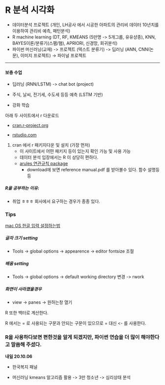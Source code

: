 # R 분석 시각화

- 데이터분석 프로젝트 (개인, LH공사 에서 시공한 아파트의 관리비 데이터 10년치를 이용하여 관리비 예측, 패턴분석)
- R machine learning (DT, RF, KMEANS (5만명 -> 5개그룹, 유유샹종), KNN, BAYES이론/분류기(스팸/햄), APRIORI, 신경망, 회귀분석)
- 파이썬 머신러닝(교재) -> 프로젝트 (텍스트 분류기) -> 딥러닝 (ANN, CNN(논문), 이미지 프로젝트) -> 파이널 프로젝트



------

#### 보충 수업

- 딥러닝 (RNN/LSTM) -> chat bot (project)

- 주식, 날씨, 전기세, 수도세 등등 예측 (LSTM 기반)
- 강화 학습



아래 두 사이트에서 r 다운로드

- [cran.r-project.org](https://cran.r-project.org)

- [rstudio.com](https://rstudio.com/products/rstudio/download/#download)

1. cran 에서 r 패키지다운 및 설치 (가장 먼저)
   - 이 사이트에서 어떤 패키지 등이 있는지 확인 가능 및 사용 가능
   - 데이터 분석 입장에서는 R 이 상당히 편하다.
   - [arules 연관규칙 package](https://cran.r-project.org)
     - download에 보면 reference manual.pdf 를 받아볼수 있다. 함수 설명등등



##### R을 공부하는 이유: 

- 취업 ㅎㅎㅎ 회사에서 요구하는 경우가 종종 있다.



### Tips

[mac OS 한글 입력 설정하는법](http://r-bong.blogspot.com/2016/03/rstudio_26.html)

##### 글자 크기 setting

- Tools -> global options -> appearence -> editor fontsize 조절

##### 배움 setting

- Tools -> global options -> default working directory 변경 -> rwork

##### 화면이 사라졌을경우

- view -> panes -> 원하는창 열기



R 또한 백터로 계산한다.

R 에서는 = 로 사용되는 구문과 안되는 구문이 있으므로 = 대신 <- 를 사용한다.



### R을 사용하다보면 편한것을 알게 되겠지만, 파이썬 연습을 더 많이 해야한다고 말씀해 주셨다.



**내일 20.10.06**

- 한국복지 패널

- 머신러닝 kmeans 알고리즘 활용 -> 3만 청소년 -> 심리상태 분석